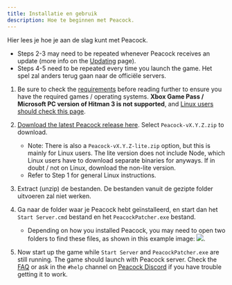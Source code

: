 ```yaml
---
title: Installatie en gebruik
description: Hoe te beginnen met Peacock.
---
```


Hier lees je hoe je aan de slag kunt met Peacock.

-   Steps 2-3 may need to be repeated whenever Peacock receives an update (more info on the [Updating](./updating.md) page).
-   Steps 4-5 need to be repeated every time you launch the game. Het spel zal anders terug gaan naar de officiële servers.

1. Be sure to check the [requirements](./requirements.md) before reading further to ensure you have the required games / operating systems. **Xbox Game Pass / Microsoft PC version of Hitman 3 is not supported**, and [Linux users should check this page](../guides/./linux-setup.md).

2. [Download the latest Peacock release here](https://github.com/thepeacockproject/Peacock/releases/latest). Select `Peacock-vX.Y.Z.zip` to download.

    - Note: There is also a `Peacock-vX.Y.Z-lite.zip` option, but this is mainly for Linux users. The lite version does not include Node, which Linux users have to download separate binaries for anyways. If in doubt / not on Linux, download the non-lite version.
    - Refer to Step 1 for general Linux instructions.

3. Extract (unzip) de bestanden. De bestanden vanuit de gezipte folder uitvoeren zal niet werken.

4. Ga naar de folder waar je Peacock hebt geïnstalleerd, en start dan het `Start Server.cmd` bestand en het `PeacockPatcher.exe` bestand.

    - Depending on how you installed Peacock, you may need to open two folders to find these files, as shown in this example image: ![](../../static/img/./patcher_and_server.png).

5. Now start up the game while `Start Server` and `PeacockPatcher.exe` are still running. The game should launch with Peacock server. Check the [FAQ](./faq.md) or ask in the `#help` channel on [Peacock Discord](https://thepeacockproject.org/discord) if you have trouble getting it to work.
